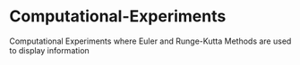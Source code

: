 # Computational-Experiments
Computational Experiments where Euler and Runge-Kutta Methods are used to display information
